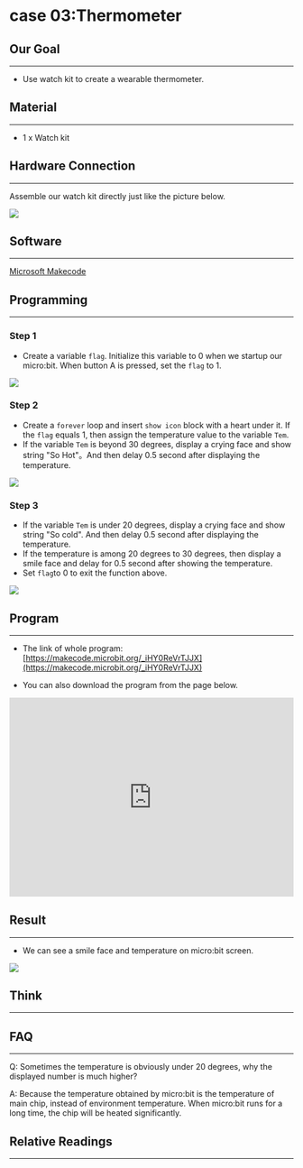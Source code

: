 # case 03:Thermometer

## Our Goal  
---  
- Use watch kit to create a wearable thermometer.  


## Material  
---  
- 1 x Watch kit


## Hardware Connection  
---  
Assemble our watch kit directly just like the picture below.   

![](./images/vOZpBF4.jpg)  


## Software  
---  
[Microsoft Makecode](https://makecode.microbit.org/#)  


## Programming  
---  

### Step 1  

- Create a variable `flag`. Initialize this variable to 0 when we startup our micro:bit. When button A is pressed, set the `flag` to 1.

![](./images/HaGGibi.png)

### Step 2  

- Create a `forever` loop and insert `show icon` block with a heart under it. If the `flag` equals 1, then assign the temperature value to the variable `Tem`.
- If the variable `Tem` is beyond 30 degrees, display a crying face and show string "So Hot"。And then delay 0.5 second after displaying the temperature. 

![](./images/HzZW19S.png)

### Step 3  

- If the variable `Tem` is under 20 degrees, display a crying face and show string "So cold". And then delay 0.5 second after displaying the temperature. 
- If the temperature is among 20 degrees to 30 degrees, then display a smile face and delay for 0.5 second after showing the temperature. 
- Set `flag`to 0 to exit the function above. 

![](./images/C3eAQ3I.png)


## Program   
---
- The link of whole program: [https://makecode.microbit.org/_iHY0ReVrTJJX](https://makecode.microbit.org/_iHY0ReVrTJJX)

- You can also download the program from the page below.

<div style="position:relative;height:0;padding-bottom:70%;overflow:hidden;"><iframe style="position:absolute;top:0;left:0;width:100%;height:100%;" src="https://makecode.microbit.org/#pub:_iHY0ReVrTJJX" frameborder="0" sandbox="allow-popups allow-forms allow-scripts allow-same-origin"></iframe></div>  


## Result  
---
- We can see a smile face and temperature on micro:bit screen.

![](./images/I7ZCzeC.gif)


## Think    
---  


## FAQ  
---  
Q: Sometimes the temperature is obviously under 20 degrees, why the displayed  number is much higher?  

A: Because the temperature obtained by micro:bit is the temperature of main chip, instead of environment temperature. When micro:bit runs for a long time, the chip will be heated significantly.


## Relative Readings   
---  

